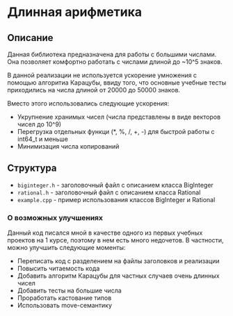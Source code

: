 # Длинная арифметика

## Описание

Данная библиотека предназначена для работы с большими числами. Она позволяет комфортно работать с числами длиной до ~10^5 знаков. 

В данной реализации не используется ускорение умножения с помощью алгоритиа Карацубы, ввиду того, что основные учебные тесты приходились на числа длиной от 20000 до 50000 знаков. 

Вместо этого использовались следующие ускорения:
* Укрупнение хранимых чисел (числа представлены в виде векторов чисел до 10^9) 
* Перегрузка отдельных функци (*, %, /, +, -) для быстрой работы с int64_t и меньше
* Минимизация числа копирований

## Структура

* `biginteger.h` - заголовочный файл с описанием класса BigInteger
* `rational.h` - заголовочный файл с описанием класса Rational
* `example.cpp` - пример использования классов BigInteger и Rational

### О возможных улучшениях

Данный код писался мной в качестве одного из первых учебных проектов на 1 курсе, поэтому в нем есть много недочетов. В частности, можно улучшить следующие моменты:
* Переписать код с разделением на файлы заголовков и реализации
* Повысить читаемость кода
* Добавить алгоритм Карацубы для частных случаев очень длинных чисел
* Добавить тесты на большие числа
* Проработать кастование типов
* Использовать move-семантику
